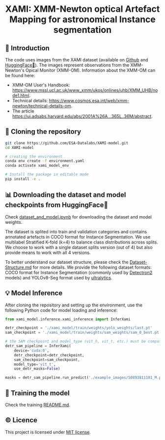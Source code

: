 <div align="center">
<h1> XAMI: XMM-Newton optical Artefact Mapping for astronomical Instance segmentation </h1>
</div>

## 💫 Introduction
The code uses images from the XAMI dataset (available on [Github](https://github.com/ESA-Datalabs/XAMI-dataset) and [HuggingFace🤗](https://huggingface.co/datasets/iulia-elisa/XAMI-dataset)). The images represent observations from the XMM-Newton's Opical Monitor (XMM-OM). Information about the XMM-OM can be found here: 

- XMM-OM User's Handbook: https://www.mssl.ucl.ac.uk/www_xmm/ukos/onlines/uhb/XMM_UHB/node1.html.
- Technical details: https://www.cosmos.esa.int/web/xmm-newton/technical-details-om.
- The article https://ui.adsabs.harvard.edu/abs/2001A%26A...365L..36M/abstract.

## 📂 Cloning the repository

```bash
git clone https://github.com/ESA-Datalabs/XAMI-model.git
cd XAMI-model

# creating the environment
conda env create -f environment.yaml
conda activate xami_model_env

# Install the package in editable mode
pip install -e .
```

## 📊 Downloading the dataset and model checkpoints from HuggingFace🤗

Check [dataset_and_model.ipynb](https://github.com/ESA-Datalabs/XAMI-model/blob/main/dataset_and_model.ipynb) for downloading the dataset and model weights. 

The dataset is splited into train and validation categories and contains annotated artefacts in COCO format for Instance Segmentation. We use multilabel Stratified K-fold (k=4) to balance class distributions across splits. We choose to work with a single dataset splits version (out of 4) but also provide means to work with all 4 versions.

To better understand our dataset structure, please check the [Dataset-Structure.md](https://github.com/ESA-Datalabs/XAMI-dataset/blob/main/Datasets-Structure.md) for more details. We provide the following dataset formats: COCO format for Instance Segmentation (commonly used by [Detectron2](https://github.com/facebookresearch/detectron2) models) and YOLOv8-Seg format used by [ultralytics](https://github.com/ultralytics/ultralytics).

<!-- 1. **Downloading** the dataset archive from [HuggingFace](https://huggingface.co/datasets/iulia-elisa/XAMI-dataset/blob/main/xami_dataset.zip).

```bash
DEST_DIR='.' # destination folder for the dataset (should usually be set to current directory)

huggingface-cli download iulia-elisa/XAMI-dataset xami_dataset.zip --repo-type dataset --local-dir "$DEST_DIR" && unzip "$DEST_DIR/xami_dataset.zip" -d "$DEST_DIR" && rm "$DEST_DIR/xami_dataset.zip"
``` -->

## 💡 Model Inference

After cloning the repository and setting up the environment, use the following Python code for model loading and inference:

```python
from xami_model.inference.xami_inference import InferXami

detr_checkpoint = './xami_model/train/weights/yolo_weights/last.pt'
sam_checkpoint = './xami_model/train/weights/sam_weights/sam_0_best.pt'

# the SAM checkpoint and model_type (vit_h, vit_t, etc.) must be compatible
detr_sam_pipeline = InferXami(
    device='cuda:0',
    detr_checkpoint=detr_checkpoint,
    sam_checkpoint=sam_checkpoint,
    model_type='vit_t',
    use_detr_masks=False)

masks = detr_sam_pipeline.run_predict('./example_images/S0893811101_M.png', show_masks=True)
```

## 🚀 Training the model

Check the training [README.md](https://github.com/ESA-Datalabs/XAMI-model/blob/main/train/README.md).

## © Licence 

This project is licensed under [MIT license](LICENSE).

